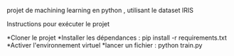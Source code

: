 projet de machining learning en python , utilisant le dataset IRIS

Instructions pour exécuter le projet

*Cloner le projet *Installer les dépendances : pip install -r requirements.txt *Activer l'environnement virtuel *lancer un fichier : python train.py
